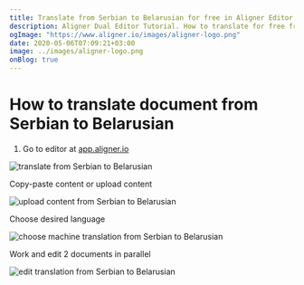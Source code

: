 ```yaml
---
title: Translate from Serbian to Belarusian for free in Aligner Editor
description: Aligner Dual Editor Tutorial. How to translate for free from Serbian to Belarusian. Aligner is multilingual document management platform. 
ogImage: "https://www.aligner.io/images/aligner-logo.png"
date: 2020-05-06T07:09:21+03:00
image: ../images/aligner-logo.png
onBlog: true
---
```


# How to translate document from Serbian to Belarusian

1. Go to editor at [app.aligner.io](https://app.aligner.io "Aligner App web page")

![translate from Serbian to Belarusian](../aligner-blank-editor.png "translate from Serbian to Belarusian")

Copy-paste content or upload content

![upload content from Serbian to Belarusian](../aligner-uploaded-document.png "upload content from Serbian to Belarusian")

Choose desired language

![choose machine translation from Serbian to Belarusian](../aligner-language-dropdown.png "choose machine translation from Serbian to Belarusian")

Work and edit 2 documents in parallel

![edit translation from Serbian to Belarusian](../aligner-double-sitded-editor.png "edit translation from Serbian to Belarusian")

